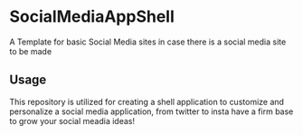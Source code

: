 # SocialMediaAppShell
A Template for basic Social Media sites in case there is a social media site to be made 

## Usage
This repository is utilized for creating a shell application to customize and personalize a social media application, from twitter to insta have a firm base to grow your social meadia ideas!
